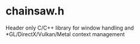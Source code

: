 # chainsaw.h
Header only C/C++ library for window handling and *GL/DirectX/Vulkan/Metal context management
